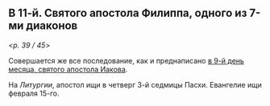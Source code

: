 
## В 11-й. Святого апостола Филиппа, одного из 7-ми диаконов

<*p. 39 / 45*>

Совершается же все последование, как и преднаписано [в 9-й день месяца, 
святого апостола Иакова](09_MES.ru.md).

На *Литургии*, апостол ищи в четверг 3-й седмицы Пасхи. 
Евангелие ищи февраля 15-го. 
